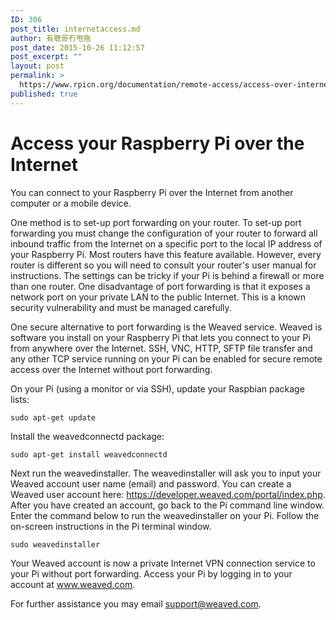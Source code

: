 ```yaml
---
ID: 306
post_title: internetaccess.md
author: 有聰哥冇甩拖
post_date: 2015-10-26 11:12:57
post_excerpt: ""
layout: post
permalink: >
  https://www.rpicn.org/documentation/remote-access/access-over-internet/internetaccess-md/
published: true
---
```

# Access your Raspberry Pi over the Internet

You can connect to your Raspberry Pi over the Internet from another computer or a mobile device.  

One method is to set-up port forwarding on your router.   To set-up port forwarding you must change the configuration of your router to forward all inbound traffic from the Internet on a specific port to the local IP address of your Raspberry Pi.  Most routers have this feature available.  However, every router is different so you will need to consult your router's user manual for instructions.  The settings can be tricky if your Pi is behind a firewall or more than one router.  One disadvantage of port forwarding is that it exposes a network port on your private LAN to the public Internet.   This is a known security vulnerability and must be managed carefully.

One secure alternative to port forwarding is the Weaved service.   Weaved is software you install on your Raspberry Pi that lets you connect to your Pi from anywhere over the Internet.   SSH, VNC, HTTP, SFTP file transfer and any other TCP service running on your Pi can be enabled for secure remote access over the Internet without port forwarding.

On your Pi (using a monitor or via SSH), update your Raspbian package lists:
```
sudo apt-get update
```

Install the weavedconnectd package:
```
sudo apt-get install weavedconnectd
```
Next run the weavedinstaller.  The weavedinstaller will ask you to input your Weaved account user name (email) and password.  You can create a Weaved user account here: https://developer.weaved.com/portal/index.php.   After you have created an account, go back to the Pi command line window.  Enter the command below to run the weavedinstaller on your Pi.  Follow the on-screen instructions in the Pi terminal window.

```
sudo weavedinstaller
```
Your Weaved account is now a private Internet VPN connection service to your Pi without port forwarding.  Access your Pi by logging in to your account at www.weaved.com.

For further assistance you may email support@weaved.com.


